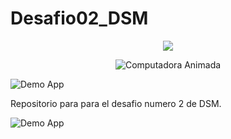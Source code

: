 # Desafio02_DSM
<p align="center">
 <img src="https://capsule-render.vercel.app/api?type=waving&color=0:aa00ff,100:00ccff&height=200&section=header&text=DESAFÍO%20%232&fontSize=40&fontColor=ffffff">
</p>

<p align="center">
  <img src="https://i.imgur.com/6bqgJ6g.gif" alt="Computadora Animada" />
</p>





![Demo App](https://user-images.githubusercontent.com/73097560/115834477-dbab4500-a447-11eb-908a-139a6edaec5c.gif)


Repositorio para para el desafio numero 2 de DSM.


![Demo App](https://user-images.githubusercontent.com/73097560/115834477-dbab4500-a447-11eb-908a-139a6edaec5c.gif)
